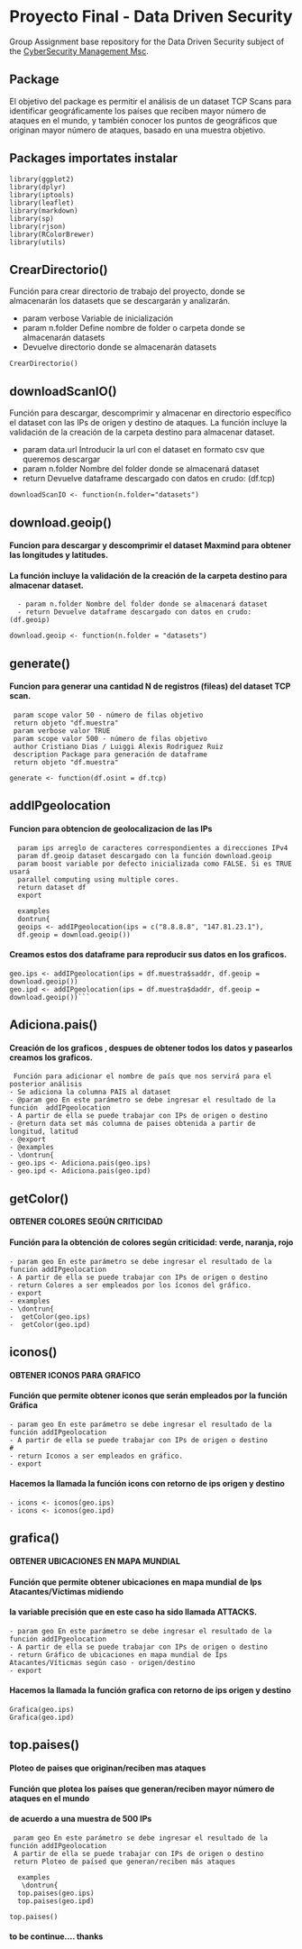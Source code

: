 # Proyecto Final - Data Driven Security

Group Assignment base repository for the Data Driven Security subject of the [CyberSecurity Management Msc](https://www.talent.upc.edu/ing/professionals/presentacio/codi/221101/cybersecurity-management/).

## Package

El objetivo del package es permitir el análisis de un dataset TCP Scans para identificar geográficamente los países que reciben mayor número de ataques en el mundo, y también conocer los puntos de geográficos que originan mayor número de ataques, basado en una muestra objetivo.

## Packages importates instalar 

```
library(ggplot2)
library(dplyr)
library(iptools)
library(leaflet)
library(markdown)
library(sp)
library(rjson)
library(RColorBrewer)
library(utils)
```


## CrearDirectorio()

Función para crear directorio de trabajo del proyecto, donde se almacenarán los datasets que se descargarán y analizarán.
  
  - param verbose Variable de inicialización
  - param n.folder Define nombre de folder o carpeta donde se almacenarán datasets
  - Devuelve directorio donde se almacenarán datasets

```  
CrearDirectorio()
```

## downloadScanIO()
Función para descargar, descomprimir y almacenar en directorio específico el dataset con las IPs de origen y destino de ataques.
La función incluye la validación de la creación de la carpeta destino para almacenar dataset.

  - param data.url Introducir la url con el dataset en formato csv que queremos descargar
  - param n.folder Nombre del folder donde se almacenará dataset
  - return Devuelve dataframe descargado con datos en crudo: (df.tcp)

```  
downloadScanIO <- function(n.folder="datasets")
```

## download.geoip()

#### Funcion para descargar y descomprimir el dataset Maxmind para obtener las longitudes y latitudes.
#### La función incluye la validación de la creación de la carpeta destino para almacenar dataset.

```
  - param n.folder Nombre del folder donde se almacenará dataset
  - return Devuelve dataframe descargado con datos en crudo: (df.geoip)
```  

```  
download.geoip <- function(n.folder = "datasets")
```


## generate()

#### Funcion para generar una cantidad N de registros (fileas) del dataset TCP scan. 
```
 param scope valor 50 - número de filas objetivo
 return objeto "df.muestra"
 param verbose valor TRUE
 param scope valor 500 - número de filas objetivo
 author Cristiano Dias / Luiggi Alexis Rodriguez Ruiz
 description Package para generación de dataframe
 return objeto "df.muestra"
```

```
generate <- function(df.osint = df.tcp)
```

## addIPgeolocation

#### Funcion para obtencion de geolocalizacion de las IPs

```
  param ips arreglo de caracteres correspondientes a direcciones IPv4
  param df.geoip dataset descargado con la función download.geoip
  param boost variable por defecto inicializada como FALSE. Si es TRUE usará
  parallel computing using multiple cores.
  return dataset df
  export
 
  examples
  dontrun{
  geoips <- addIPgeolocation(ips = c("8.8.8.8", "147.81.23.1"),
  df.geoip = download.geoip())
```
#### Creamos estos dos dataframe para reproducir sus datos en los graficos.

```
geo.ips <- addIPgeolocation(ips = df.muestra$saddr, df.geoip = download.geoip())
geo.ipd <- addIPgeolocation(ips = df.muestra$daddr, df.geoip = download.geoip())```
```

##  Adiciona.pais()

#### Creación de los graficos , despues de obtener todos los datos y pasearlos creamos los graficos.

```
 Función para adicionar el nombre de país que nos servirá para el posterior análisis
- Se adiciona la columna PAIS al dataset
- @param geo En este parámetro se debe ingresar el resultado de la función  addIPgeolocation
- A partir de ella se puede trabajar con IPs de origen o destino
- @return data set más columna de paises obtenida a partir de longitud, latitud
- @export
- @examples
- \dontrun{
- geo.ips <- Adiciona.pais(geo.ips)
- geo.ipd <- Adiciona.pais(geo.ipd)
```

##  getColor()
####  OBTENER COLORES SEGÚN CRITICIDAD

#### Función para la obtención de colores según criticidad: verde, naranja, rojo
```
- param geo En este parámetro se debe ingresar el resultado de la función addIPgeolocation
- A partir de ella se puede trabajar con IPs de origen o destino
- return Colores a ser empleados por los íconos del gráfico.
- export
- examples
- \dontrun{
-  getColor(geo.ips)
-  getColor(geo.ipd)
```


## iconos()
#### OBTENER ICONOS PARA GRAFICO
#### Función que permite obtener iconos que serán empleados por la función Gráfica

```
- param geo En este parámetro se debe ingresar el resultado de la función addIPgeolocation
- A partir de ella se puede trabajar con IPs de origen o destino
#
- return Iconos a ser empleados en gráfico.
- export
```
#### Hacemos la llamada la función icons con retorno de ips origen y destino

```
- icons <- iconos(geo.ips)
- icons <- iconos(geo.ipd)
```

## grafica()

#### OBTENER UBICACIONES EN MAPA MUNDIAL
#### Función que permite obtener ubicaciones en mapa mundial de Ips Atacantes/Víctimas midiendo
#### la variable precisión que en este caso ha sido llamada ATTACKS.

```
- param geo En este parámetro se debe ingresar el resultado de la función addIPgeolocation
- A partir de ella se puede trabajar con IPs de origen o destino
- return Gráfico de ubicaciones en mapa mundial de Ips Atacantes/Víticmas según caso - origen/destino
- export
```

#### Hacemos la llamada la función grafica con retorno de ips origen y destino

```
Grafica(geo.ips)
Grafica(geo.ipd)
```

## top.paises()

#### Ploteo de paises que originan/reciben mas ataques
#### Función que plotea los países que generan/reciben mayor número de ataques en el mundo
#### de acuerdo a una muestra de 500 IPs

```
 param geo En este parámetro se debe ingresar el resultado de la función addIPgeolocation
 A partir de ella se puede trabajar con IPs de origen o destino
 return Ploteo de paísed que generan/reciben más ataques

  examples
   \dontrun{
  top.paises(geo.ips)
  top.paises(geo.ipd)

top.paises()
```
#### to be continue.... thanks

